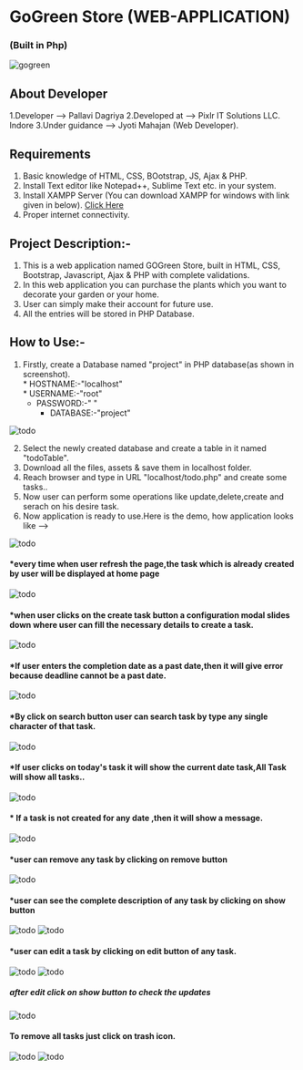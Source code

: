 # GoGreen Store (WEB-APPLICATION) 
### (Built in Php)
![gogreen](https://github.com/pallavidagriya142/Web-Applications/blob/master/logo.png)

## About Developer
1.Developer --> Pallavi Dagriya
2.Developed at --> Pixlr IT Solutions LLC. Indore 
3.Under guidance --> Jyoti Mahajan (Web Developer).   

## Requirements

1. Basic knowledge of HTML, CSS, BOotstrap, JS, Ajax & PHP.
2. Install Text editor like Notepad++, Sublime Text etc. in your system. 
3. Install XAMPP Server (You can download XAMPP for windows with link given in below).
  [Click Here](https://www.digitalocean.com/community/tutorials/how-to-install-linux-apache-mysql-php-lamp-stack-on-ubuntu-14-04)
4. Proper internet connectivity.

## Project Description:-

 1. This is a web application named GOGreen Store, built in HTML, CSS, Bootstrap, Javascript, Ajax & PHP with complete validations.  
 2. In this web application you can purchase the plants which you want to decorate your garden or your home. 
 3. User can simply make their account for future use.
 4. All the entries will be stored in PHP Database.
 
 ## How to Use:-

1. Firstly, create a Database named "project" in PHP database(as shown in screenshot).  
		* HOSTNAME:-"localhost"  
		* USERNAME:-"root"  
	  * PASSWORD:-"  "  
		* DATABASE:-"project"   
		
  ![todo](https://github.com/pallavidagriya142/Web-Applications/blob/master/logo.png)		
		

2. Select the newly created database and create a table in it named "todoTable".
3. Download all the files, assets & save them in localhost folder.
4. Reach browser and type in URL "localhost/todo.php" and create some tasks..
5. Now user can perform some operations like update,delete,create and serach on his desire task.  
6. Now application is ready to use.Here is the demo, how application looks like -->

![todo](https://github.com/pallavidagriya142/Web-Applications/blob/master/logo.png)

#### *every time when user refresh the page,the task which is already created by user will be displayed at home page

![todo](https://github.com/pallavidagriya142/Web-Applications/blob/master/logo.png)
#### *when user clicks on the create task button a configuration modal slides down where user can fill the necessary details to create a task.

![todo](https://github.com/pallavidagriya142/Web-Applications/blob/master/logo.png)
#### *If user enters the completion date as a past date,then it will give error because deadline cannot be a past date.

![todo](https://github.com/pallavidagriya142/Web-Applications/blob/master/logo.png)
#### *By click on search button user can search task by type any single character of that task.

![todo](https://github.com/pallavidagriya142/Web-Applications/blob/master/logo.png)
#### *If user clicks on today's task it will show the current date task,All Task will show all tasks..

![todo](https://github.com/pallavidagriya142/Web-Applications/blob/master/logo.png)
#### * If a task is not created for any date ,then it will show a message.

![todo](https://github.com/pallavidagriya142/Web-Applications/blob/master/logo.png)

#### *user can remove any task by clicking on remove button

![todo](https://github.com/pallavidagriya142/Web-Applications/blob/master/logo.png)

#### *user can see the complete description of any task by clicking on show button

![todo](https://github.com/pallavidagriya142/Web-Applications/blob/master/logo.png)
![todo](https://github.com/pallavidagriya142/Web-Applications/blob/master/logo.png)

#### *user can edit a task by clicking on edit button of any task.

![todo](https://github.com/pallavidagriya142/Web-Applications/blob/master/logo.png)
![todo](https://github.com/pallavidagriya142/Web-Applications/blob/master/logo.png)
##### after edit click on show button to check the updates

![todo](https://github.com/pallavidagriya142/Web-Applications/blob/master/logo.png)

#### To remove all tasks just click on trash icon.

![todo](https://github.com/pallavidagriya142/Web-Applications/blob/master/logo.png)
![todo](https://github.com/pallavidagriya142/Web-Applications/blob/master/logo.png)

